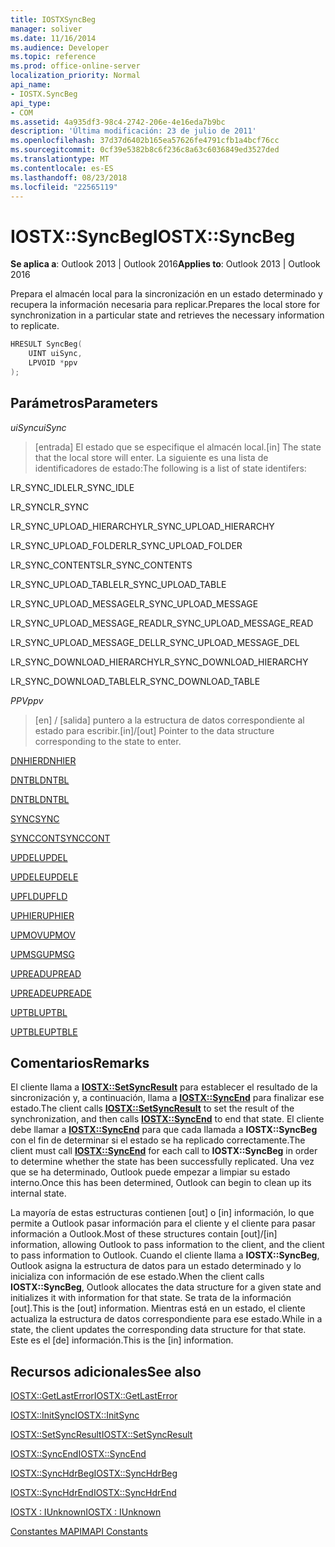 ```yaml
---
title: IOSTXSyncBeg
manager: soliver
ms.date: 11/16/2014
ms.audience: Developer
ms.topic: reference
ms.prod: office-online-server
localization_priority: Normal
api_name:
- IOSTX.SyncBeg
api_type:
- COM
ms.assetid: 4a935df3-98c4-2742-206e-4e16eda7b9bc
description: 'Última modificación: 23 de julio de 2011'
ms.openlocfilehash: 37d37d6402b165ea57626fe4791cfb1a4bcf76cc
ms.sourcegitcommit: 0cf39e5382b8c6f236c8a63c6036849ed3527ded
ms.translationtype: MT
ms.contentlocale: es-ES
ms.lasthandoff: 08/23/2018
ms.locfileid: "22565119"
---
```

# <a name="iostxsyncbeg"></a><span data-ttu-id="2be1c-103">IOSTX::SyncBeg</span><span class="sxs-lookup"><span data-stu-id="2be1c-103">IOSTX::SyncBeg</span></span>

  
  
<span data-ttu-id="2be1c-104">**Se aplica a**: Outlook 2013 | Outlook 2016</span><span class="sxs-lookup"><span data-stu-id="2be1c-104">**Applies to**: Outlook 2013 | Outlook 2016</span></span> 
  
<span data-ttu-id="2be1c-105">Prepara el almacén local para la sincronización en un estado determinado y recupera la información necesaria para replicar.</span><span class="sxs-lookup"><span data-stu-id="2be1c-105">Prepares the local store for synchronization in a particular state and retrieves the necessary information to replicate.</span></span>
  
```cpp
HRESULT SyncBeg( 
    UINT uiSync, 
    LPVOID *ppv 
);
```

## <a name="parameters"></a><span data-ttu-id="2be1c-106">Parámetros</span><span class="sxs-lookup"><span data-stu-id="2be1c-106">Parameters</span></span>

 <span data-ttu-id="2be1c-107">_uiSync_</span><span class="sxs-lookup"><span data-stu-id="2be1c-107">_uiSync_</span></span>
  
>  <span data-ttu-id="2be1c-108">[entrada] El estado que se especifique el almacén local.</span><span class="sxs-lookup"><span data-stu-id="2be1c-108">[in] The state that the local store will enter.</span></span> <span data-ttu-id="2be1c-109">La siguiente es una lista de identificadores de estado:</span><span class="sxs-lookup"><span data-stu-id="2be1c-109">The following is a list of state identifers:</span></span> 
    
<span data-ttu-id="2be1c-110">LR_SYNC_IDLE</span><span class="sxs-lookup"><span data-stu-id="2be1c-110">LR_SYNC_IDLE</span></span>
  
> 
    
<span data-ttu-id="2be1c-111">LR_SYNC</span><span class="sxs-lookup"><span data-stu-id="2be1c-111">LR_SYNC</span></span>
  
> 
    
<span data-ttu-id="2be1c-112">LR_SYNC_UPLOAD_HIERARCHY</span><span class="sxs-lookup"><span data-stu-id="2be1c-112">LR_SYNC_UPLOAD_HIERARCHY</span></span>
  
> 
    
<span data-ttu-id="2be1c-113">LR_SYNC_UPLOAD_FOLDER</span><span class="sxs-lookup"><span data-stu-id="2be1c-113">LR_SYNC_UPLOAD_FOLDER</span></span>
  
> 
    
<span data-ttu-id="2be1c-114">LR_SYNC_CONTENTS</span><span class="sxs-lookup"><span data-stu-id="2be1c-114">LR_SYNC_CONTENTS</span></span>
  
> 
    
<span data-ttu-id="2be1c-115">LR_SYNC_UPLOAD_TABLE</span><span class="sxs-lookup"><span data-stu-id="2be1c-115">LR_SYNC_UPLOAD_TABLE</span></span>
  
> 
    
<span data-ttu-id="2be1c-116">LR_SYNC_UPLOAD_MESSAGE</span><span class="sxs-lookup"><span data-stu-id="2be1c-116">LR_SYNC_UPLOAD_MESSAGE</span></span>
  
> 
    
<span data-ttu-id="2be1c-117">LR_SYNC_UPLOAD_MESSAGE_READ</span><span class="sxs-lookup"><span data-stu-id="2be1c-117">LR_SYNC_UPLOAD_MESSAGE_READ</span></span>
  
> 
    
<span data-ttu-id="2be1c-118">LR_SYNC_UPLOAD_MESSAGE_DEL</span><span class="sxs-lookup"><span data-stu-id="2be1c-118">LR_SYNC_UPLOAD_MESSAGE_DEL</span></span>
  
> 
    
<span data-ttu-id="2be1c-119">LR_SYNC_DOWNLOAD_HIERARCHY</span><span class="sxs-lookup"><span data-stu-id="2be1c-119">LR_SYNC_DOWNLOAD_HIERARCHY</span></span>
  
> 
    
<span data-ttu-id="2be1c-120">LR_SYNC_DOWNLOAD_TABLE</span><span class="sxs-lookup"><span data-stu-id="2be1c-120">LR_SYNC_DOWNLOAD_TABLE</span></span>
  
> 
    
 <span data-ttu-id="2be1c-121">_PPV_</span><span class="sxs-lookup"><span data-stu-id="2be1c-121">_ppv_</span></span>
  
>  <span data-ttu-id="2be1c-122">[en] / [salida] puntero a la estructura de datos correspondiente al estado para escribir.</span><span class="sxs-lookup"><span data-stu-id="2be1c-122">[in]/[out] Pointer to the data structure corresponding to the state to enter.</span></span> 
    
[<span data-ttu-id="2be1c-123">DNHIER</span><span class="sxs-lookup"><span data-stu-id="2be1c-123">DNHIER</span></span>](dnhier.md)
  
> 
    
[<span data-ttu-id="2be1c-124">DNTBL</span><span class="sxs-lookup"><span data-stu-id="2be1c-124">DNTBL</span></span>](dntbl.md)
  
> 
    
[<span data-ttu-id="2be1c-125">DNTBL</span><span class="sxs-lookup"><span data-stu-id="2be1c-125">DNTBL</span></span>](dntbl.md)
  
> 
    
[<span data-ttu-id="2be1c-126">SYNC</span><span class="sxs-lookup"><span data-stu-id="2be1c-126">SYNC</span></span>](sync.md)
  
> 
    
[<span data-ttu-id="2be1c-127">SYNCCONT</span><span class="sxs-lookup"><span data-stu-id="2be1c-127">SYNCCONT</span></span>](synccont.md)
  
> 
    
[<span data-ttu-id="2be1c-128">UPDEL</span><span class="sxs-lookup"><span data-stu-id="2be1c-128">UPDEL</span></span>](updel.md)
  
> 
    
[<span data-ttu-id="2be1c-129">UPDELE</span><span class="sxs-lookup"><span data-stu-id="2be1c-129">UPDELE</span></span>](updele.md)
  
> 
    
[<span data-ttu-id="2be1c-130">UPFLD</span><span class="sxs-lookup"><span data-stu-id="2be1c-130">UPFLD</span></span>](upfld.md)
  
> 
    
[<span data-ttu-id="2be1c-131">UPHIER</span><span class="sxs-lookup"><span data-stu-id="2be1c-131">UPHIER</span></span>](uphier.md)
  
> 
    
[<span data-ttu-id="2be1c-132">UPMOV</span><span class="sxs-lookup"><span data-stu-id="2be1c-132">UPMOV</span></span>](upmov.md)
  
> 
    
[<span data-ttu-id="2be1c-133">UPMSG</span><span class="sxs-lookup"><span data-stu-id="2be1c-133">UPMSG</span></span>](upmsg.md)
  
> 
    
[<span data-ttu-id="2be1c-134">UPREAD</span><span class="sxs-lookup"><span data-stu-id="2be1c-134">UPREAD</span></span>](upread.md)
  
> 
    
[<span data-ttu-id="2be1c-135">UPREADE</span><span class="sxs-lookup"><span data-stu-id="2be1c-135">UPREADE</span></span>](upreade.md)
  
> 
    
[<span data-ttu-id="2be1c-136">UPTBL</span><span class="sxs-lookup"><span data-stu-id="2be1c-136">UPTBL</span></span>](uptbl.md)
  
> 
    
[<span data-ttu-id="2be1c-137">UPTBLE</span><span class="sxs-lookup"><span data-stu-id="2be1c-137">UPTBLE</span></span>](uptble.md)
  
> 
    
## <a name="remarks"></a><span data-ttu-id="2be1c-138">Comentarios</span><span class="sxs-lookup"><span data-stu-id="2be1c-138">Remarks</span></span>

<span data-ttu-id="2be1c-139">El cliente llama a **[IOSTX::SetSyncResult](iostx-setsyncresult.md)** para establecer el resultado de la sincronización y, a continuación, llama a **[IOSTX::SyncEnd](iostx-syncend.md)** para finalizar ese estado.</span><span class="sxs-lookup"><span data-stu-id="2be1c-139">The client calls **[IOSTX::SetSyncResult](iostx-setsyncresult.md)** to set the result of the synchronization, and then calls **[IOSTX::SyncEnd](iostx-syncend.md)** to end that state.</span></span> <span data-ttu-id="2be1c-140">El cliente debe llamar a **[IOSTX::SyncEnd](iostx-syncend.md)** para que cada llamada a **IOSTX::SyncBeg** con el fin de determinar si el estado se ha replicado correctamente.</span><span class="sxs-lookup"><span data-stu-id="2be1c-140">The client must call **[IOSTX::SyncEnd](iostx-syncend.md)** for each call to **IOSTX::SyncBeg** in order to determine whether the state has been successfully replicated.</span></span> <span data-ttu-id="2be1c-141">Una vez que se ha determinado, Outlook puede empezar a limpiar su estado interno.</span><span class="sxs-lookup"><span data-stu-id="2be1c-141">Once this has been determined, Outlook can begin to clean up its internal state.</span></span> 
  
<span data-ttu-id="2be1c-142">La mayoría de estas estructuras contienen [out] o [in] información, lo que permite a Outlook pasar información para el cliente y el cliente para pasar información a Outlook.</span><span class="sxs-lookup"><span data-stu-id="2be1c-142">Most of these structures contain [out]/[in] information, allowing Outlook to pass information to the client, and the client to pass information to Outlook.</span></span> <span data-ttu-id="2be1c-143">Cuando el cliente llama a **IOSTX::SyncBeg**, Outlook asigna la estructura de datos para un estado determinado y lo inicializa con información de ese estado.</span><span class="sxs-lookup"><span data-stu-id="2be1c-143">When the client calls **IOSTX::SyncBeg**, Outlook allocates the data structure for a given state and initializes it with information for that state.</span></span> <span data-ttu-id="2be1c-144">Se trata de la información [out].</span><span class="sxs-lookup"><span data-stu-id="2be1c-144">This is the [out] information.</span></span> <span data-ttu-id="2be1c-145">Mientras está en un estado, el cliente actualiza la estructura de datos correspondiente para ese estado.</span><span class="sxs-lookup"><span data-stu-id="2be1c-145">While in a state, the client updates the corresponding data structure for that state.</span></span> <span data-ttu-id="2be1c-146">Este es el [de] información.</span><span class="sxs-lookup"><span data-stu-id="2be1c-146">This is the [in] information.</span></span> 
  
## <a name="see-also"></a><span data-ttu-id="2be1c-147">Recursos adicionales</span><span class="sxs-lookup"><span data-stu-id="2be1c-147">See also</span></span>



[<span data-ttu-id="2be1c-148">IOSTX::GetLastError</span><span class="sxs-lookup"><span data-stu-id="2be1c-148">IOSTX::GetLastError</span></span>](iostx-getlasterror.md)
  
[<span data-ttu-id="2be1c-149">IOSTX::InitSync</span><span class="sxs-lookup"><span data-stu-id="2be1c-149">IOSTX::InitSync</span></span>](iostx-initsync.md)
  
[<span data-ttu-id="2be1c-150">IOSTX::SetSyncResult</span><span class="sxs-lookup"><span data-stu-id="2be1c-150">IOSTX::SetSyncResult</span></span>](iostx-setsyncresult.md)
  
[<span data-ttu-id="2be1c-151">IOSTX::SyncEnd</span><span class="sxs-lookup"><span data-stu-id="2be1c-151">IOSTX::SyncEnd</span></span>](iostx-syncend.md)
  
[<span data-ttu-id="2be1c-152">IOSTX::SyncHdrBeg</span><span class="sxs-lookup"><span data-stu-id="2be1c-152">IOSTX::SyncHdrBeg</span></span>](iostx-synchdrbeg.md)
  
[<span data-ttu-id="2be1c-153">IOSTX::SyncHdrEnd</span><span class="sxs-lookup"><span data-stu-id="2be1c-153">IOSTX::SyncHdrEnd</span></span>](iostx-synchdrend.md)
  
[<span data-ttu-id="2be1c-154">IOSTX : IUnknown</span><span class="sxs-lookup"><span data-stu-id="2be1c-154">IOSTX : IUnknown</span></span>](iostxiunknown.md)


[<span data-ttu-id="2be1c-155">Constantes MAPI</span><span class="sxs-lookup"><span data-stu-id="2be1c-155">MAPI Constants</span></span>](mapi-constants.md)


